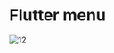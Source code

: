 # Flutter menu

<!-- https://user-images.githubusercontent.com/33403844/153114643-39495df6-c6cf-44b8-b638-6a909fb18975.mp4 -->
![12](https://user-images.githubusercontent.com/33403844/153114780-a4e8e04e-89e4-4abe-98d1-e7b56210b3d4.gif)
